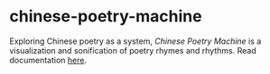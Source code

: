# chinese-poetry-machine

Exploring Chinese poetry as a system, _Chinese Poetry Machine_ is a visualization and sonification of poetry rhymes and rhythms.
Read documentation [here](https://itp.leqihe.online/2020/12/13/icm-final-chinese-poetry-sound-machine/).

